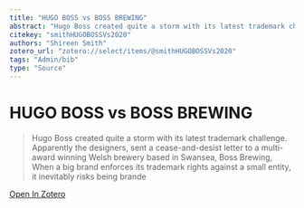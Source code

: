 ```yaml
---
title: "HUGO BOSS vs BOSS BREWING"
abstract: "Hugo Boss created quite a storm with its latest trademark challenge. Apparently the designers, sent a cease-and-desist letter to a multi-award winning Welsh brewery based in Swansea, Boss Brewing, When a big brand enforces its trademark rights against a small entity, it inevitably risks being brande"
citekey: "smithHUGOBOSSVs2020"
authors: "Shireen Smith"
zotero_url: "zotero://select/items/@smithHUGOBOSSVs2020"
tags: "Admin/bib"
type: "Source"
---
```


# HUGO BOSS vs BOSS BREWING 
> Hugo Boss created quite a storm with its latest trademark challenge. Apparently the designers, sent a cease-and-desist letter to a multi-award winning Welsh brewery based in Swansea, Boss Brewing, When a big brand enforces its trademark rights against a small entity, it inevitably risks being brande

[Open In Zotero](zotero://select/items/@smithHUGOBOSSVs2020)